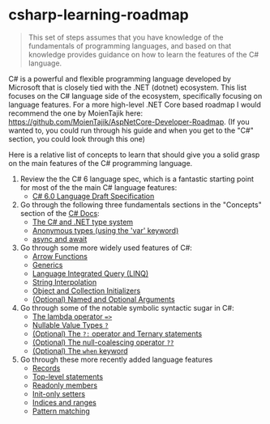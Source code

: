 # csharp-learning-roadmap

> This set of steps assumes that you have knowledge of the fundamentals of programming languages, and based on that knowledge provides guidance on how to learn the features of the C# language. 

C# is a powerful and flexible programming language developed by Microsoft that is closely tied with the .NET (dotnet) ecosystem. This list focuses on the C# language side of the ecosystem, specifically focusing on language features. For a more high-level .NET Core based roadmap I would recommend the one by MoienTajik here: https://github.com/MoienTajik/AspNetCore-Developer-Roadmap. (If you wanted to, you could run through his guide and when you get to the "C#" section, you could look through this one)

Here is a relative list of concepts to learn that should give you a solid grasp on the main features of the C# programming language. 

1. Review the the C# 6 language spec, which is a fantastic starting point for most of the the main C# language features:
   - [C# 6.0 Language Draft Specification](https://docs.microsoft.com/en-us/dotnet/csharp/language-reference/language-specification/introduction)
2. Go through the following three fundamentals sections in the "Concepts" section of the [C# Docs](https://docs.microsoft.com/en-us/dotnet/csharp/):
   - [The C# and .NET type system](https://docs.microsoft.com/en-us/dotnet/csharp/fundamentals/types/)
   - [Anonymous types (using the 'var' keyword)](https://docs.microsoft.com/en-us/dotnet/csharp/fundamentals/types/anonymous-types)
   - [async and await](https://docs.microsoft.com/en-us/dotnet/csharp/programming-guide/concepts/async/)
3. Go through some more widely used features of C#:
   - [Arrow Functions](https://docs.microsoft.com/en-us/dotnet/csharp/programming-guide/statements-expressions-operators/expression-bodied-members)
   - [Generics](https://docs.microsoft.com/en-us/dotnet/csharp/fundamentals/types/generics)
   - [Language Integrated Query (LINQ)](https://docs.microsoft.com/en-us/dotnet/csharp/linq/)
   - [String Interpolation](https://docs.microsoft.com/en-us/dotnet/csharp/language-reference/tokens/interpolated)
   - [Object and Collection Initializers](https://docs.microsoft.com/en-us/dotnet/csharp/programming-guide/classes-and-structs/object-and-collection-initializers)
   - [(Optional) Named and Optional Arguments](https://docs.microsoft.com/en-us/dotnet/csharp/programming-guide/classes-and-structs/named-and-optional-arguments)
4. Go through some of the notable symbolic syntactic sugar in C#:
   - [The lambda operator `=>`](https://docs.microsoft.com/en-us/dotnet/csharp/language-reference/operators/lambda-operator) 
   - [Nullable Value Types `?`](https://docs.microsoft.com/en-us/dotnet/csharp/language-reference/builtin-types/nullable-value-types)
   - [(Optional) The `?:` operator and Ternary statements](https://docs.microsoft.com/en-us/dotnet/csharp/language-reference/operators/conditional-operator)
   - [(Optional) The null-coalescing operator `??`](https://docs.microsoft.com/en-us/dotnet/csharp/language-reference/operators/null-coalescing-operator)
   - [(Optional) The `when` keyword](https://docs.microsoft.com/en-us/dotnet/csharp/language-reference/keywords/when)
5. Go through these more recently added language features
   - [Records](https://docs.microsoft.com/en-us/dotnet/csharp/whats-new/csharp-9#record-types)
   - [Top-level statements](https://docs.microsoft.com/en-us/dotnet/csharp/whats-new/csharp-9#top-level-statements)
   - [Readonly members](https://docs.microsoft.com/en-us/dotnet/csharp/whats-new/csharp-8#readonly-members)
   - [Init-only setters](https://docs.microsoft.com/en-us/dotnet/csharp/whats-new/csharp-9#init-only-setters)
   - [Indices and ranges](https://docs.microsoft.com/en-us/dotnet/csharp/whats-new/csharp-8#indices-and-ranges)
   - [Pattern matching](https://docs.microsoft.com/en-us/dotnet/csharp/whats-new/csharp-7#pattern-matching)
